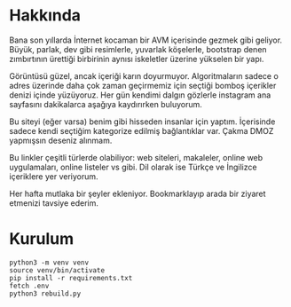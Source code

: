 # Hakkında 

Bana son yıllarda İnternet kocaman bir AVM içerisinde gezmek gibi geliyor. Büyük, parlak, dev gibi resimlerle, yuvarlak köşelerle, bootstrap denen zımbırtının ürettiği birbirinin aynısı iskeletler üzerine yükselen bir yapı.

Görüntüsü güzel, ancak içeriği karın doyurmuyor. Algoritmaların sadece o adres üzerinde daha çok zaman geçirmemiz için seçtiği bomboş içerikler denizi içinde yüzüyoruz. Her gün kendimi dalgın gözlerle instagram ana sayfasını dakikalarca aşağıya kaydırırken buluyorum.

Bu siteyi (eğer varsa) benim gibi hisseden insanlar için yaptım. İçerisinde sadece kendi seçtiğim kategorize edilmiş bağlantıklar var. Çakma DMOZ yapmışsın deseniz alınmam.

Bu linkler çeşitli türlerde olabiliyor: web siteleri, makaleler, online web uygulamaları, online listeler vs gibi. Dil olarak ise Türkçe ve İngilizce içeriklere yer veriyorum.

Her hafta mutlaka bir şeyler ekleniyor. Bookmarklayıp arada bir ziyaret etmenizi tavsiye ederim.

# Kurulum

```
python3 -m venv venv
source venv/bin/activate
pip install -r requirements.txt
fetch .env
python3 rebuild.py
```
